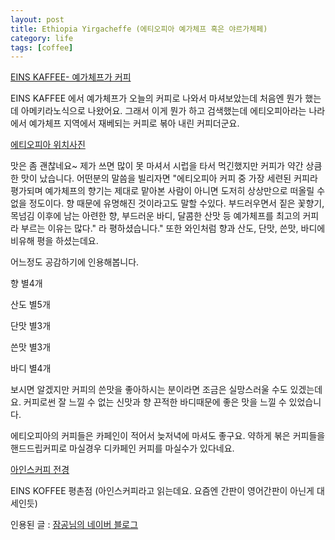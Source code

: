 ```yaml
---
layout: post
title: Ethiopia Yirgacheffe (에티오피아 예가체프 혹은 야르가체페)
category: life
tags: [coffee]
---
```

[EINS KAFFEE- 예가체프가 커피](/images/posts/coffee_01.jpg)

EINS KAFFEE 에서 예가체프가 오늘의 커피로 나와서 마셔보았는데 처음엔 뭔가 했는데 아메키라노식으로 나왔어요.
그래서 이게 뭔가 하고 검색했는데 에티오피아라는 나라에서 예가체프 지역에서 재베되는 커피로 볶아 내린 커피더군요.

[에티오피아 위치사진](/images/posts/map_01.png)

맛은 좀 괜찮네요~ 제가 쓰면 많이 못 마셔서 시럽을 타서 먹긴했지만 커피가 약간 상큼한 맛이 났습니다.
어떤분의 말씀을 빌리자면 "에티오피아 커피 중 가장 세련된 커피라 평가되며 예가체프의 향기는 제대로 맡아본 사람이 아니면 도저히 상상만으로 떠올릴 수 없을 정도이다. 향 때문에 유명해진 것이라고도 말할 수있다. 부드러우면서 짙은 꽃향기, 목넘김 이후에 남는 아련한 향, 부드러운 바디, 달콤한 산맛 등 예가체프를 최고의 커피라 부르는 이유는 많다." 라 평하셨습니다." 또한 와인처럼 향과 산도, 단맛, 쓴맛, 바디에 비유해 평을 하셨는데요.

어느정도 공감하기에 인용해봅니다.

향 별4개

산도 별5개

단맛 별3개

쓴맛 별3개

바디 별4개


보시면 알겠지만 커피의 쓴맛을 좋아하시는 분이라면 조금은 실망스러울 수도 있겠는데요. 커피로썬 잘 느낄 수 없는 신맛과 향 끈적한 바디때문에 좋은 맛을 느낄 수 있었습니다.

에티오피아의 커피들은 카페인이 적어서 늦저녁에 마셔도 좋구요. 약하게 볶은 커피들을 핸드드립커피로 마실경우 디카페인 커피를 마실수가 있다네요.

[아인스커피 전경](/images/posts/map_01.png)

EINS KOFFEE 평촌점 (아인스커피라고 읽는데요. 요즘엔 간판이 영어간판이 아닌게 대세인듯)

인용된 글 : [잠공님의 네이버 블로그](http://blog.naver.com/hyangjoung/120142205811)